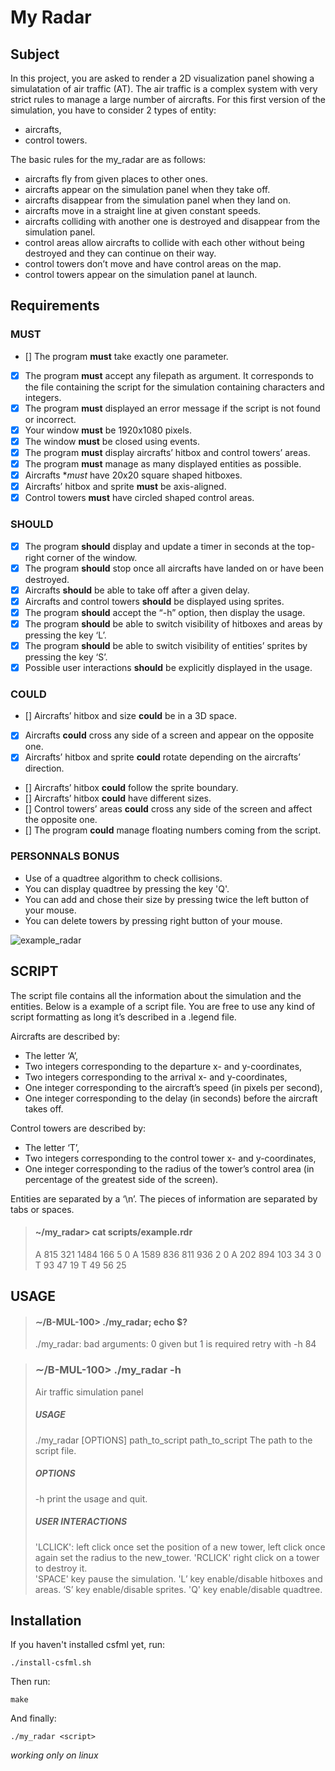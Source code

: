 # My Radar

## Subject

In this project, you are asked to render a 2D visualization panel showing a simulatation of air traffic (AT).
The air traffic is a complex system with very strict rules to manage a large number of aircrafts.
For this first version of the simulation, you have to consider 2 types of entity:
- aircrafts,
- control towers.

The basic rules for the my_radar are as follows:
- aircrafts fly from given places to other ones.
- aircrafts appear on the simulation panel when they take off.
- aircrafts disappear from the simulation panel when they land on.
- aircrafts move in a straight line at given constant speeds.
- aircrafts colliding with another one is destroyed and disappear from the simulation panel.
- control areas allow aircrafts to collide with each other without being destroyed and they can continue
on their way.
- control towers don’t move and have control areas on the map.
- control towers appear on the simulation panel at launch.


## Requirements

### MUST
- [] The program **must** take exactly one parameter.
- [x] The program **must** accept any filepath as argument. It corresponds to the file containing the script for
the simulation containing characters and integers.
- [x] The program **must** displayed an error message if the script is not found or incorrect.
- [x] Your window **must** be 1920x1080 pixels.
- [x] The window **must** be closed using events.
- [x] The program **must** display aircrafts’ hitbox and control towers’ areas.
- [x] The program **must** manage as many displayed entities as possible.
- [x] Aircrafts **must* have 20x20 square shaped hitboxes.
- [x] Aircrafts’ hitbox and sprite **must** be axis-aligned.
- [x] Control towers **must** have circled shaped control areas.

### SHOULD
- [x] The program **should** display and update a timer in seconds at the top-right corner of the window.
- [x] The program **should** stop once all aircrafts have landed on or have been destroyed.
- [x] Aircrafts **should** be able to take off after a given delay.
- [x] Aircrafts and control towers **should** be displayed using sprites.
- [x] The program **should** accept the “-h” option, then display the usage.
- [x] The program **should** be able to switch visibility of hitboxes and areas by pressing the key ‘L’.
- [x] The program **should** be able to switch visibility of entities’ sprites by pressing the key ‘S’.
- [x] Possible user interactions **should** be explicitly displayed in the usage.

### COULD
- [] Aircrafts’ hitbox and size **could** be in a 3D space.
- [x] Aircrafts **could** cross any side of a screen and appear on the opposite one.
- [x] Aircrafts’ hitbox and sprite **could** rotate depending on the aircrafts’ direction.
- [] Aircrafts’ hitbox **could** follow the sprite boundary.
- [] Aircrafts’ hitbox **could** have different sizes.
- [] Control towers’ areas **could** cross any side of the screen and affect the opposite one.
- [] The program **could** manage floating numbers coming from the script.

### PERSONNALS BONUS
- Use of a quadtree algorithm to check collisions.
- You can display quadtree by pressing the key 'Q'.
- You can add and chose their size by pressing twice the left button of your mouse.
- You can delete towers by pressing right button of your mouse.

![example_radar](https://lh3.googleusercontent.com/ydshxUMLCg7SswY7oauI6bV2Eby2zNuCacBam4j3nB-pKCoOLlZEhHy7vZ62--g5bWjaINN0RtqwdaeCU9ARJFB3c0PFx0aoL-1V2Iani-jNg53eJQEBURwmsYItOAe9jyUVTagrDVHfjIs_tPJspBgeR3AeCemCJofAf4JdcAQbrM1Gnq0Rdk3vQQq_xtKIhDbwyR59YxNowJ0YXw9g4XH_cLHDtN4hw4r0j4bJ9if4ryZ7QMLYOLWcX5zSKyqu0HSXLlSmP3-KR4IVYy7_nsOBsbWtSY5HLSpBKXUWCaUpuo3y4J5MLWuzlkuZxjh1WODVNBZuzYAkyby-qiF8CUdc5orJH0dcwGm59hUMBFpdD0YBqhgXma4yeO9D9PqjhY2sR53BHvn1z1s128nhroXbXeXCzLY7cmVxgRDncZC_s2ZhEgw5TDKmSGx1bvCssAG75OFI5W44UqG-F3jmhb3bAkr1Ni2UGBZWIRT1peOkpEZwGylXtxd-o7wuKILDsDwR56m8yCIcgzcadcQUpZzRpeCh3asn5r4V8W8B3uqY4CDCZLyVCuH28YxU-ooIMsG-XwbtSwPgoNsozu1Q3KICWYnmk5pwCM_ApBKiOQqGAhA7SFdyxxWrKvPXaKBOt84dySKe37RdER6qcYP-v3NSA43z-4XRUTjdCcHr36-sNGKgiXtuBNK5RFOgXA=w1855-h1008-no?authuser=0)

## SCRIPT
The script file contains all the information about the simulation and the entities.
Below is a example of a script file. You are free to use any kind of script formatting as long it’s described in a .legend file.

Aircrafts are described by:
- The letter ‘A’, 
- Two integers corresponding to the departure x- and y-coordinates, 
- Two integers corresponding to the arrival x- and y-coordinates, 
- One integer corresponding to the aircraft’s speed (in pixels per second), 
- One integer corresponding to the delay (in seconds) before the aircraft takes off.

Control towers are described by: 
- The letter ‘T’, 
- Two integers corresponding to the control tower x- and y-coordinates, 
- One integer corresponding to the radius of the tower’s control area (in percentage of the greatest side of the screen). 

Entities are separated by a ‘\n’.
The pieces of information are separated by tabs or spaces.

> #### ~/my_radar> cat scripts/example.rdr
> A 815 321 1484 166 5 0
> A 1589 836 811 936 2 0
> A 202 894 103 34 3 0
> T 93 47 19
> T 49 56 25

## USAGE

> #### ∼/B-MUL-100> ./my_radar; echo $?
> ./my_radar: bad arguments: 0 given but 1 is required
> retry with -h
> 84

> ### ∼/B-MUL-100> ./my_radar -h
> Air traffic simulation panel
>
> ##### USAGE
>	./my_radar [OPTIONS] path_to_script
>	path_to_script The path to the script file.
>
>##### OPTIONS
>	-h	print the usage and quit.
>
>##### USER INTERACTIONS
> 'LCLICK': left click once set the position of a new tower,  left click once again set the radius to the new_tower.
> 'RCLICK' right click on a tower to destroy it.   
> 'SPACE'  key pause the simulation.
> 'L’ 	 key enable/disable hitboxes and areas.
> ‘S’      key enable/disable sprites.
> 'Q'      key enable/disable quadtree.

## Installation

If you haven't installed csfml yet, run:

    ./install-csfml.sh
Then run:

    make
And finally:

    ./my_radar <script>
  
*working only on linux*